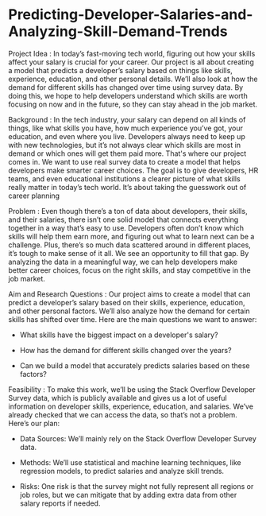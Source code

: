# Predicting-Developer-Salaries-and-Analyzing-Skill-Demand-Trends
Project Idea :
In today’s fast-moving tech world, figuring out how your skills affect your salary is crucial for your career. Our project is all about creating a model that predicts a developer’s salary based on things like skills, experience, education, and other personal details. We’ll also look at how the demand for different skills has changed over time using survey data. By doing this, we hope to help developers understand which skills are worth focusing on now and in the future, so they can stay ahead in the job market.

Background : 
In the tech industry, your salary can depend on all kinds of things, like what skills you have, how much experience you’ve got, your education, and even where you live. Developers always need to keep up with new technologies, but it’s not always clear which skills are most in demand or which ones will get them paid more. That's where our project comes in. We want to use real survey data to create a model that helps developers make smarter career choices.
The goal is to give developers, HR teams, and even educational institutions a clearer picture of what skills really matter in today’s tech world. It’s about taking the guesswork out of career planning

Problem : 
Even though there’s a ton of data about developers, their skills, and their salaries, there isn’t one solid model that connects everything together in a way that’s easy to use. Developers often don’t know which skills will help them earn more, and figuring out what to learn next can be a challenge. Plus, there’s so much data scattered around in different places, it’s tough to make sense of it all.
We see an opportunity to fill that gap. By analyzing the data in a meaningful way, we can help developers make better career choices, focus on the right skills, and stay competitive in the job market.

Aim and Research Questions : 
Our project aims to create a model that can predict a developer’s salary based on their skills, experience, education, and other personal factors. We’ll also analyze how the demand for certain skills has shifted over time.
Here are the main questions we want to answer: 
- What skills have the biggest impact on a developer's salary?


- How has the demand for different skills changed over the years?


- Can we build a model that accurately predicts salaries based on these factors?

Feasibility : 
To make this work, we’ll be using the Stack Overflow Developer Survey data, which is publicly available and gives us a lot of useful information on developer skills, experience, education, and salaries. We’ve already checked that we can access the data, so that’s not a problem.
Here’s our plan: 
- Data Sources: We’ll mainly rely on the Stack Overflow Developer Survey data.


- Methods: We’ll use statistical and machine learning techniques, like regression models, to predict salaries and analyze skill trends.


- Risks: One risk is that the survey might not fully represent all regions or job roles, but we can mitigate that by adding extra data from other salary reports if needed.



